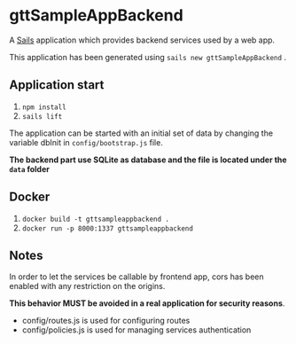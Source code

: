 # gttSampleAppBackend

A [Sails](http://sailsjs.org) application which provides backend services used by a web app.

This application has been generated using `sails new gttSampleAppBackend` .

## Application start
1. `npm install`
2. `sails lift`

The application can be started with an initial set of data by changing the variable dbInit in `config/bootstrap.js` file.

**The backend part use SQLite as database and the file is located under the `data` folder**

## Docker
1. `docker build -t gttsampleappbackend .`
1. `docker run -p 8000:1337 gttsampleappbackend`

## Notes
In order to let the services be callable by frontend app, cors has been enabled with any restriction on the origins.

**This behavior MUST be avoided in a real application for security reasons**.

- config/routes.js is used for configuring routes
- config/policies.js is used for managing services authentication
